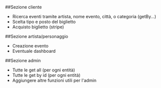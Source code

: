 ##Sezione cliente
* Ricerca eventi tramite artista, nome evento, città, o categoria (getBy...)
* Scelta tipo e posto del biglietto
* Acquisto biglietto (stripe)

##Sezione artista/personaggio
* Creazione evento
* Eventuale dashboard

##Sezione admin
* Tutte le get all (per ogni entità)
* Tutte le get by id (per ogni entità)
* Aggiungere altre funzioni utili per l'admin